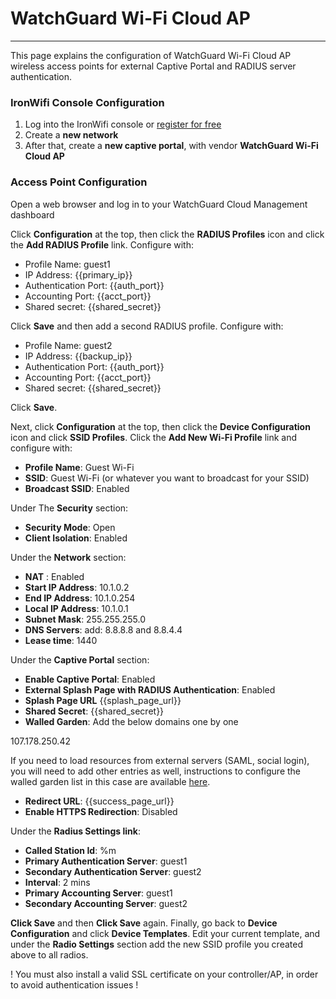 # **WatchGuard Wi-Fi Cloud AP**

---

This page explains the configuration of WatchGuard Wi-Fi Cloud AP wireless access points for external Captive  Portal and RADIUS server authentication.

### IronWifi Console Configuration

1. Log into the IronWifi console or [register for free](https://console.ironwifi.com/register)
2. Create a **new network**
3. After that, create a **new captive portal**, with vendor **WatchGuard Wi-Fi Cloud AP**

### Access Point Configuration

Open a web browser and log in to your WatchGuard Cloud Management dashboard

Click **Configuration** at the top, then click the **RADIUS Profiles** icon and click the **Add RADIUS Profile** link. Configure with:

- Profile Name: guest1
- IP Address: {{primary_ip}}
- Authentication Port: {{auth_port}}
- Accounting Port: {{acct_port}}
- Shared secret: {{shared_secret}}

Click **Save** and then add a second RADIUS profile. Configure with:

- Profile Name: guest2
- IP Address: {{backup_ip}}
- Authentication Port: {{auth_port}}
- Accounting Port: {{acct_port}}
- Shared secret: {{shared_secret}}

Click **Save**.

Next, click **Configuration** at the top, then click the **Device Configuration** icon and click **SSID Profiles**. Click the **Add New Wi-Fi Profile** link and configure with:

- **Profile Name**: Guest Wi-Fi
- **SSID**: Guest Wi-Fi (or whatever you want to broadcast for your SSID)
- **Broadcast SSID**: Enabled

Under The **Security**  section:

- **Security Mode**: Open
- **Client Isolation**: Enabled

Under the **Network** section:

- **NAT** : Enabled
- **Start IP Address**: 10.1.0.2
- **End IP Address**: 10.1.0.254
- **Local IP Address**: 10.1.0.1
- **Subnet Mask**: 255.255.255.0
- **DNS Servers**: add: 8.8.8.8 and 8.8.4.4
- **Lease time**: 1440

Under the **Captive Portal**  section:

- **Enable Captive Portal**: Enabled
- **External Splash Page with RADIUS Authentication**: Enabled
- **Splash Page URL** {{splash_page_url}}
- **Shared Secret**: {{shared_secret}}
- **Walled Garden**: Add the below domains one by one 

107.178.250.42
  
If you need to load resources from external servers (SAML, social login), you will need to add other entries as well, instructions to configure the walled garden list in this case are available [here](https://ironwifi.com/walled-garden-list-guide).

- **Redirect URL**: {{success_page_url}}
- **Enable HTTPS Redirection**: Disabled

  
Under the **Radius Settings link**:

- **Called Station Id**: %m
- **Primary Authentication Server**: guest1
- **Secondary Authentication Server**: guest2
- **Interval**: 2 mins
- **Primary Accounting Server**: guest1
- **Secondary Accounting Server**: guest2

**Click Save**  and then **Click Save** again. Finally, go back to **Device Configuration** and click **Device Templates**. Edit your current template, and under the **Radio Settings** section add the new SSID profile you created above to all radios.

! You must also install a valid SSL certificate on your controller/AP, in order to avoid authentication issues !
